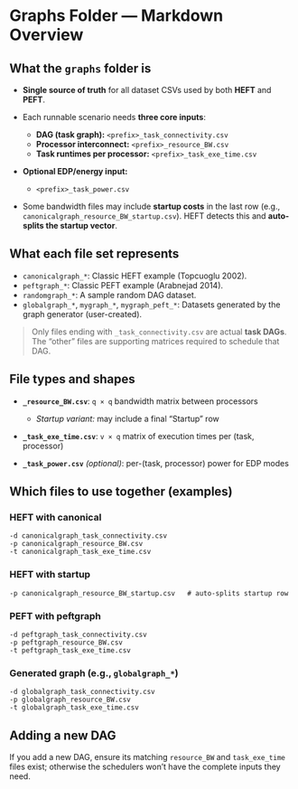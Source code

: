 # Graphs Folder — Markdown Overview

## What the `graphs` folder is

* **Single source of truth** for all dataset CSVs used by both **HEFT** and **PEFT**.
* Each runnable scenario needs **three core inputs**:

  * **DAG (task graph):** `<prefix>_task_connectivity.csv`
  * **Processor interconnect:** `<prefix>_resource_BW.csv`
  * **Task runtimes per processor:** `<prefix>_task_exe_time.csv`
* **Optional EDP/energy input:**

  * `<prefix>_task_power.csv`
* Some bandwidth files may include **startup costs** in the last row (e.g., `canonicalgraph_resource_BW_startup.csv`).
  HEFT detects this and **auto-splits the startup vector**.

## What each file set represents

* `canonicalgraph_*`: Classic HEFT example (Topcuoglu 2002).
* `peftgraph_*`: Classic PEFT example (Arabnejad 2014).
* `randomgraph_*`: A sample random DAG dataset.
* `globalgraph_*`, `mygraph_*`, `mygraph_peft_*`: Datasets generated by the graph generator (user-created).

> Only files ending with `_task_connectivity.csv` are actual **task DAGs**.
> The “other” files are supporting matrices required to schedule that DAG.

## File types and shapes

* **`_resource_BW.csv`**: `q × q` bandwidth matrix between processors

  * *Startup variant:* may include a final “Startup” row
* **`_task_exe_time.csv`**: `v × q` matrix of execution times per (task, processor)
* **`_task_power.csv`** *(optional)*: per-(task, processor) power for EDP modes

## Which files to use together (examples)

### HEFT with canonical

```text
-d canonicalgraph_task_connectivity.csv
-p canonicalgraph_resource_BW.csv
-t canonicalgraph_task_exe_time.csv
```

### HEFT with startup

```text
-p canonicalgraph_resource_BW_startup.csv   # auto-splits startup row
```

### PEFT with peftgraph

```text
-d peftgraph_task_connectivity.csv
-p peftgraph_resource_BW.csv
-t peftgraph_task_exe_time.csv
```

### Generated graph (e.g., `globalgraph_*`)

```text
-d globalgraph_task_connectivity.csv
-p globalgraph_resource_BW.csv
-t globalgraph_task_exe_time.csv
```

## Adding a new DAG

If you add a new DAG, ensure its matching `resource_BW` and `task_exe_time` files exist; otherwise the schedulers won’t have the complete inputs they need.
